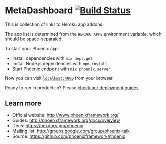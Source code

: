 # MetaDashboard [![Build Status](https://travis-ci.org/travis-ci/meta-dashboard.svg?branch=primary)](https://travis-ci.org/travis-ci/meta-dashboard)

This is collection of links to Heroku app addons.

The app list is determined from the `HEROKU_APPS` environment variable, which should be space-separated.

To start your Phoenix app:

  * Install dependencies with `mix deps.get`
  * Install Node.js dependencies with `npm install`
  * Start Phoenix endpoint with `mix phoenix.server`

Now you can visit [`localhost:4000`](http://localhost:4000) from your browser.

Ready to run in production? Please [check our deployment guides](http://www.phoenixframework.org/docs/deployment).

## Learn more

  * Official website: http://www.phoenixframework.org/
  * Guides: http://phoenixframework.org/docs/overview
  * Docs: https://hexdocs.pm/phoenix
  * Mailing list: http://groups.google.com/group/phoenix-talk
  * Source: https://github.com/phoenixframework/phoenix
